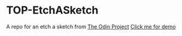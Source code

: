 # TOP-EtchASketch
A repo for an etch a sketch from [The Odin Project](https://www.theodinproject.com)
[Click me for demo](https://kratospidey.github.io/TOP-EtchASketch/)
